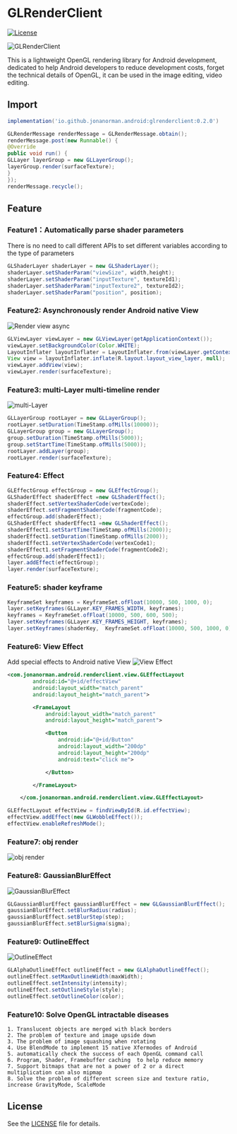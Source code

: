 # GLRenderClient

[![License](https://img.shields.io/badge/license-MIT-blue.svg?style=flat)](http://opensource.org/licenses/MIT)

![GLRenderClient](https://github.com/JonaNorman/GLRenderClient/blob/main/screen/logo.png?raw=true "GLRenderClient")

This is a lightweight OpenGL rendering library for Android development, dedicated to help Android developers to reduce development costs,
forget the technical details of OpenGL, it can be used in the image editing, video  editing.

## Import

```gradle
implementation('io.github.jonanorman.android:glrenderclient:0.2.0')
```

```Java
GLRenderMessage renderMessage = GLRenderMessage.obtain();
renderMessage.post(new Runnable() {
@Override
public void run() {
GLLayer layerGroup = new GLLayerGroup();
layerGroup.render(surfaceTexture);
}
});
renderMessage.recycle();
```

## Feature

### Feature1：Automatically parse shader parameters

There is no need to call different APIs to set different variables according to the type of parameters

```Java
GLShaderLayer shaderLayer = new GLShaderLayer(); 
shaderLayer.setShaderParam("viewSize", width,height);
shaderLayer.setShaderParam("inputTexture", textureId1);
shaderLayer.setShaderParam("inputTexture2", textureId2);
shaderLayer.setShaderParam("position", position);
```

### Feature2: Asynchronously render Android native View

![Render view async](screen/preview01.gif?raw=true "Render view async")

```Java
GLViewLayer viewLayer = new GLViewLayer(getApplicationContext());
viewLayer.setBackgroundColor(Color.WHITE);
LayoutInflater layoutInflater = LayoutInflater.from(viewLayer.getContext());
View view = layoutInflater.inflate(R.layout.layout_view_layer, null);
viewLayer.addView(view);
viewLayer.render(surfaceTexture);
```

### Feature3: multi-Layer multi-timeline render

![multi-Layer](screen/preview02.gif?raw=true "multi-Layer")

```Java
GLLayerGroup rootLayer = new GLLayerGroup();
rootLayer.setDuration(TimeStamp.ofMills(10000));
GLLayerGroup group = new GLLayerGroup();
group.setDuration(TimeStamp.ofMills(5000));
group.setStartTime(TimeStamp.ofMills(5000));
rootLayer.addLayer(group);
rootLayer.render(surfaceTexture);
```

### Feature4: Effect

```Java
GLEffectGroup effectGroup = new GLEffectGroup();
GLShaderEffect shaderEffect =new GLShaderEffect();
shaderEffect.setVertexShaderCode(vertexCode);
shaderEffect.setFragmentShaderCode(fragmentCode);
effectGroup.add(shaderEffect);
GLShaderEffect shaderEffect1 =new GLShaderEffect();
shaderEffect1.setStartTime(TimeStamp.ofMills(2000));
shaderEffect1.setDuration(TimeStamp.ofMills(2000));
shaderEffect1.setVertexShaderCode(vertexCode1);
shaderEffect1.setFragmentShaderCode(fragmentCode2);
effectGroup.add(shaderEffect1);
layer.addEffect(effectGroup);
layer.render(surfaceTexture);
```

### Feature5: shader keyframe

```Java
KeyframeSet keyframes = KeyframeSet.ofFloat(10000, 500, 1000, 0);
layer.setKeyframes(GLLayer.KEY_FRAMES_WIDTH, keyframes);
keyframes = KeyframeSet.ofFloat(10000, 500, 600, 500);
layer.setKeyframes(GLLayer.KEY_FRAMES_HEIGHT, keyframes);
layer.setKeyframes(shaderKey,  KeyframeSet.ofFloat(10000, 500, 1000, 0));
```

### Feature6: View Effect

Add special effects to Android native View
![View Effect](screen/preview03.gif?raw=true "View Effect")

```xml
<com.jonanorman.android.renderclient.view.GLEffectLayout
        android:id="@+id/effectView"
        android:layout_width="match_parent"
        android:layout_height="match_parent">

        <FrameLayout
            android:layout_width="match_parent"
            android:layout_height="match_parent">

            <Button
                android:id="@+id/Button"
                android:layout_width="200dp"
                android:layout_height="200dp"
                android:text="click me">

            </Button>

        </FrameLayout>

    </com.jonanorman.android.renderclient.view.GLEffectLayout>
```

```java
GLEffectLayout effectView = findViewById(R.id.effectView);
effectView.addEffect(new GLWobbleEffect());
effectView.enableRefreshMode();
```

### Feature7: obj render

![obj render](screen/preview04.gif?raw=true "obj render")

### Feature8: GaussianBlurEffect

![GaussianBlurEffect](screen/preview05.gif?raw=true "高斯模糊")

```Java
GLGaussianBlurEffect gaussianBlurEffect = new GLGaussianBlurEffect();
gaussianBlurEffect.setBlurRadius(radius);
gaussianBlurEffect.setBlurStep(step);
gaussianBlurEffect.setBlurSigma(sigma);
```

### Feature9: OutlineEffect

![OutlineEffect](screen/preview06.gif?raw=true "OutlineEffect")

```java
GLAlphaOutlineEffect outlineEffect = new GLAlphaOutlineEffect();
outlineEffect.setMaxOutlineWidth(maxWidth);
outlineEffect.setIntensity(intensity);
outlineEffect.setOutlineStyle(style);
outlineEffect.setOutlineColor(color);
```

### Feature10: Solve OpenGL intractable diseases

```
1. Translucent objects are merged with black borders
2. The problem of texture and image upside down
3. The problem of image squashing when rotating
4. Use BlendMode to implement 15 native Xfermodes of Android
5. automatically check the success of each OpenGL command call
6. Program, Shader, Framebuffer caching  to help reduce memory
7. Support bitmaps that are not a power of 2 or a direct multiplication can also mipmap
8. Solve the problem of different screen size and texture ratio, increase GravityMode, ScaleMode
```

## License

See the [LICENSE](./LICENSE) file for details.

